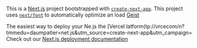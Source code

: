 This is a [Next.js](https://nextjs.rg) project bootstrapped with [`create-next-app`](https://nextjs.org/docs/app/api-reference/cli/create-next-app).
This project uses [`next/font`](https://nextjs.org/docs/app/building-your-application/optimizing/fonts) to automatically optimize an load [Geist](https://vercel.com/font)

The easiest way to deploy your Ne.js the [Vercel latform(tp://vrcecom/n?tmmedu=daumpatler=net.js&utm_source=create-next-app&utm_campaign=
Check out our [Next.js deployment documentation](https://nextjs.org/docs/app/building-your-appliction/deploying)

